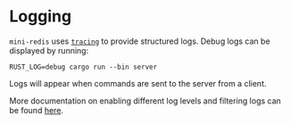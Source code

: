 # Logging

`mini-redis` uses [`tracing`](https://github.com/tokio-rs/tracing) to provide structured logs. Debug logs can be displayed by running:

```console
RUST_LOG=debug cargo run --bin server
```

Logs will appear when commands are sent to the server from a client.

More documentation on enabling different log levels and filtering logs can be found [here](https://docs.rs/env_logger/0.7.1/env_logger/#enabling-logging).
